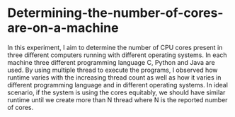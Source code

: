 # Determining-the-number-of-cores-are-on-a-machine

In this experiment, I aim to determine the number of CPU cores present in three different computers running with different operating systems. In each machine three different programming language C, Python and Java are used. By using multiple thread to execute the programs, I observed how runtime varies with the increasing thread count as well as how it varies in different programming language and in different operating systems. In ideal scenario, if the system is using the cores equitably, we should have similar runtime until we create more than N thread where N is the reported number of cores.
